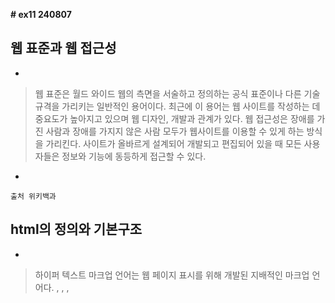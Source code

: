 **# ex11  240807** 


## 웹 표준과 웹 접근성


*

> 웹 표준은 월드 와이드 웹의 측면을 서술하고 정의하는 공식 표준이나 다른 기술 규격을 가리키는 일반적인 용어이다. 최근에 이
> 용어는 웹 사이트를 작성하는 데 중요도가 높아지고 있으며 웹 디자인, 개발과 관계가 있다. 웹 접근성은 장애를 가진 사람과
> 장애를 가지지 않은 사람 모두가 웹사이트를 이용할 수 있게 하는 방식을 가리킨다. 사이트가 올바르게 설계되어 개발되고 편집되어
> 있을 때 모든 사용자들은 정보와 기능에 동등하게 접근할 수 있다.

*

    출처 위키백과

## html의 정의와 기본구조


*

> 하이퍼 텍스트 마크업 언어는 웹 페이지 표시를 위해 개발된 지배적인 마크업 언어다.
> <DOCTYPE html>, <html>, <head>, <title>, <body>의 네가지 기본 구조를 가지고 있다.

*
수정 충돌
